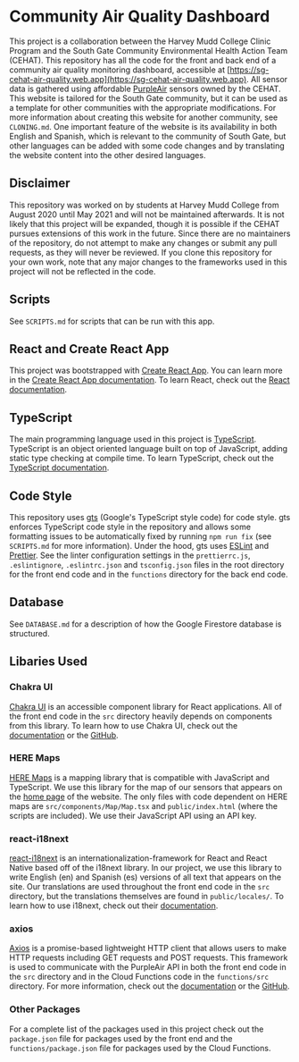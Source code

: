 # Community Air Quality Dashboard

This project is a collaboration between the Harvey Mudd College Clinic Program and the South Gate Community Environmental Health Action Team (CEHAT). This repository has all the code for the front and back end of a community air quality monitoring dashboard, accessible at [https://sg-cehat-air-quality.web.app](https://sg-cehat-air-quality.web.app). All sensor data is gathered using affordable [PurpleAir](https://www2.purpleair.com) sensors owned by the CEHAT. This website is tailored for the South Gate community, but it can be used as a template for other communities with the appropriate modifications. For more information about creating this website for another community, see `CLONING.md`. One important feature of the website is its availability in both English and Spanish, which is relevant to the community of South Gate, but other languages can be added with some code changes and by translating the website content into the other desired languages.

## Disclaimer

This repository was worked on by students at Harvey Mudd College from August 2020 until May 2021 and will not be maintained afterwards. It is not likely that this project will be expanded, though it is possible if the CEHAT pursues extensions of this work in the future. Since there are no maintainers of the repository, do not attempt to make any changes or submit any pull requests, as they will never be reviewed. If you clone this repository for your own work, note that any major changes to the frameworks used in this project will not be reflected in the code.

## Scripts

See `SCRIPTS.md` for scripts that can be run with this app.

## React and Create React App

This project was bootstrapped with [Create React App](https://github.com/facebook/create-react-app). You can learn more in the [Create React App documentation](https://facebook.github.io/create-react-app/docs/getting-started). To learn React, check out the [React documentation](https://reactjs.org/).

## TypeScript

The main programming language used in this project is [TypeScript](https://www.typescriptlang.org). TypeScript is an object oriented language built on top of JavaScript, adding static type checking at compile time. To learn TypeScript, check out the [TypeScript documentation](https://www.typescriptlang.org/docs/).

## Code Style

This repository uses [gts](github.com/google/gts) (Google's TypeScript style code) for code style. gts enforces TypeScript code style in the repository and allows some formatting issues to be automatically fixed by running `npm run fix` (see `SCRIPTS.md` for more information). Under the hood, gts uses [ESLint](https://eslint.org/) and [Prettier](https://prettier.io/). See the linter configuration settings in the `prettierrc.js`, `.eslintignore`, `.eslintrc.json` and `tsconfig.json` files in the root directory for the front end code and in the `functions` directory for the back end code.

## Database

See `DATABASE.md` for a description of how the Google Firestore database is structured.

## Libaries Used

### Chakra UI

[Chakra UI](https://chakra-ui.com) is an accessible component library for React applications. All of the front end code in the `src` directory heavily depends on components from this library. To learn how to use Chakra UI, check out the [documentation](https://chakra-ui.com/docs/getting-started) or the [GitHub](https://github.com/chakra-ui/chakra-ui/).

### HERE Maps

[HERE Maps](https://developer.here.com) is a mapping library that is compatible with JavaScript and TypeScript. We use this library for the map of our sensors that appears on the [home page](https://sg-cehat-air-quality.web.app) of the website. The only files with code dependent on HERE maps are `src/components/Map/Map.tsx` and `public/index.html` (where the scripts are included). We use their JavaScript API using an API key.

### react-i18next

[react-i18next](https://react.i18next.com/) is an internationalization-framework for React and React Native based off of the i18next library. In our project, we use this library to write English (en) and Spanish (es) versions of all text that appears on the site. Our translations are used throughout the front end code in the `src` directory, but the translations themselves are found in `public/locales/`. To learn how to use i18next, check out their [documentation](https://react.i18next.com/).

### axios
[Axios](https://axios-http.com) is a promise-based lightweight HTTP client that allows users to make HTTP requests including GET requests and POST requests. This framework is used to communicate with the PurpleAir API in both the front end code in the `src` directory and in the Cloud Functions code in the `functions/src` directory. For more information, check out the [documentation](https://axios-http.com/docs/intro) or the [GitHub](https://github.com/axios/axios).

### Other Packages

For a complete list of the packages used in this project check out the `package.json` file for packages used by the front end and the `functions/package.json` file for packages used by the Cloud Functions.

